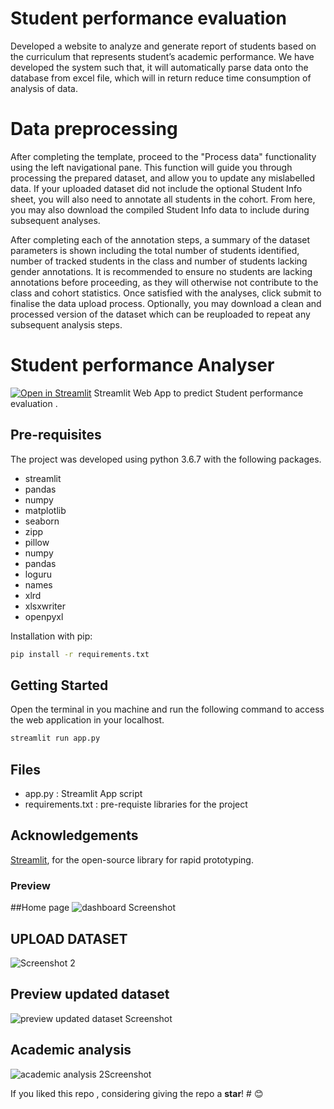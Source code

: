 # Student performance evaluation 
Developed a website to analyze and generate report of students based on the curriculum that represents student’s academic performance. We have developed the system such that, it will automatically parse data onto the database from excel file, which will in return reduce time consumption of analysis of data.

# Data preprocessing
After completing the template, proceed to the "Process data" functionality using the left navigational pane. This function will guide you through processing the prepared dataset, and allow you to update any mislabelled data. If your uploaded dataset did not include the optional Student Info sheet, you will also need to annotate all students in the cohort. From here, you may also download the compiled Student Info data to include during subsequent analyses.<br>

After completing each of the annotation steps, a summary of the dataset parameters is shown including the total number of students identified, number of tracked students in the class and number of students lacking gender annotations. It is recommended to ensure no students are lacking annotations before proceeding, as they will otherwise not contribute to the class and cohort statistics. Once satisfied with the analyses, click submit to finalise the data upload process. Optionally, you may download a clean and processed version of the dataset which can be reuploaded to repeat any subsequent analysis steps.<br>


# Student performance Analyser
[![Open in Streamlit](https://static.streamlit.io/badges/streamlit_badge_black_white.svg)](https://share.streamlit.io/vijeta-2000/student-permormance-evaluation/main/app.py)
Streamlit Web App to predict Student performance evaluation . 

## Pre-requisites

The project was developed using python 3.6.7 with the following packages.
- streamlit
- pandas
- numpy
- matplotlib
- seaborn
- zipp
- pillow
- numpy
- pandas
- loguru
- names
- xlrd
- xlsxwriter
- openpyxl

Installation with pip:

```bash
pip install -r requirements.txt
```

## Getting Started
Open the terminal in you machine and run the following command to access the web application in your localhost.
```bash
streamlit run app.py
```

## Files
- app.py : Streamlit App script
- requirements.txt : pre-requiste libraries for the project

## Acknowledgements
  
[Streamlit](https://www.streamlit.io/), for the open-source library for rapid prototyping.



### Preview
##Home page
![dashboard Screenshot ](https://user-images.githubusercontent.com/65402647/138237115-207e0c28-df3c-4e1c-8a85-07bc574b80ee.jpg)

## UPLOAD DATASET
![Screenshot 2](https://user-images.githubusercontent.com/65402647/138237262-da5900d7-0b78-4da8-9301-917a809651af.jpg)

## Preview updated dataset
![preview updated dataset Screenshot ](https://user-images.githubusercontent.com/65402647/138237339-b79ba500-bc21-4f33-86f7-9d25353c7e1f.jpg)


## Academic analysis
![academic analysis 2Screenshot](https://user-images.githubusercontent.com/65402647/138237382-ad02b144-677a-43aa-bb48-ca174a643a28.jpg)


If you liked this repo , considering giving the repo a **star**! # 😊
